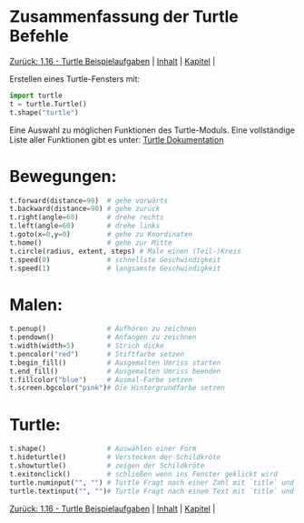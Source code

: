 # Zusammenfassung der Turtle Befehle

[Zurück: 1.16 - Turtle Beispielaufgaben](Turtlebeispielaufgaben.md) |  [Inhalt](README.md) |  [Kapitel](turtlekapitel.md) |  

Erstellen eines Turtle-Fensters mit:

```python
import turtle
t = turtle.Turtle()
t.shape("turtle")
```

Eine Auswahl zu möglichen Funktionen des Turtle-Moduls. Eine vollständige Liste aller Funktionen gibt es unter:
[Turtle Dokumentation](https://docs.python.org/3.6/library/turtle.html)

# Bewegungen:

```python
t.forward(distance=90)  # gehe vorwärts
t.backward(distance=90) # gehe zurück
t.right(angle=60)       # drehe rechts
t.left(angle=60)        # drehe links
t.goto(x=0,y=0)         # gehe zu Koordinaten
t.home()                # gehe zur Mitte
t.circle(radius, extent, steps) # Male einen (Teil-)Kreis
t.speed(0)              # schnellste Geschwindigkeit
t.speed(1)              # langsamste Geschwindigkeit
```

# Malen:

```python
t.penup()               # Aufhören zu zeichnen
t.pendown()             # Anfangen zu zeichnen
t.width(width=5)        # Strich dicke
t.pencolor("red")       # Stiftfarbe setzen
t.begin_fill()          # Ausgemalten Umriss starten
t.end_fill()            # Ausgemalten Umriss beenden
t.fillcolor("blue")     # Ausmal-Farbe setzen
t.screen.bgcolor("pink")# Die Hintergrundfarbe setzen
```

# Turtle:
```python
t.shape()               # Auswählen einer Form
t.hideturtle()          # Verstecken der Schildkröte
t.showturtle()          # zeigen der Schildkröte
t.exitonclick()         # schließen wenn ins Fenster geklickt wird
turtle.numinput("", "") # Turtle Fragt nach einer Zahl mit `title` und `promt`
turtle.textinput("", "")# Turtle Fragt nach einem Text mit `title` und `promt`
```

[Zurück: 1.16 - Turtle Beispielaufgaben](Turtlebeispielaufgaben.md) |  [Inhalt](README.md) |  [Kapitel](turtlekapitel.md) |  
